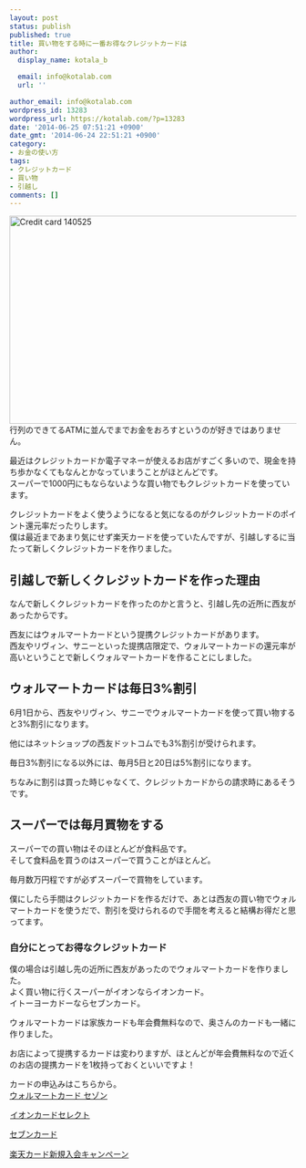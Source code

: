 ```yaml
---
layout: post
status: publish
published: true
title: 買い物をする時に一番お得なクレジットカードは
author:
  display_name: kotala_b

  email: info@kotalab.com
  url: ''

author_email: info@kotalab.com
wordpress_id: 13283
wordpress_url: https://kotalab.com/?p=13283
date: '2014-06-25 07:51:21 +0900'
date_gmt: '2014-06-24 22:51:21 +0900'
category:
- お金の使い方
tags:
- クレジットカード
- 買い物
- 引越し
comments: []
---
```

<p><img src="https://kotalab.com/wp-content/uploads/credit-card_140525.jpg" alt="Credit card 140525" title="credit-card_140525.jpg" border="0" width="548" height="365" />行列のできてるATMに並んでまでお金をおろすというのが好きではありません。</p>
<p>最近はクレジットカードか電子マネーが使えるお店がすごく多いので、現金を持ち歩かなくてもなんとかなっていまうことがほとんどです。<br />
スーパーで1000円にもならないような買い物でもクレジットカードを使っています。</p>
<p>クレジットカードをよく使うようになると気になるのがクレジットカードのポイント還元率だったりします。<br />
僕は最近まであまり気にせず楽天カードを使っていたんですが、引越しするに当たって新しくクレジットカードを作りました。<!--more--></p>
<h2>引越しで新しくクレジットカードを作った理由</h2>
<p>なんで新しくクレジットカードを作ったのかと言うと、引越し先の近所に西友があったからです。</p>
<p>西友にはウォルマートカードという提携クレジットカードがあります。<br />
<span class="b">西友やリヴィン、サニーといった提携店限定で、ウォルマートカードの還元率が高い</span>ということで新しくウォルマートカードを作ることにしました。</p>
<h2>ウォルマートカードは毎日3%割引</h2>
<p>6月1日から、西友やリヴィン、サニーでウォルマートカードを使って買い物すると3%割引になります。</p>
<p>他にはネットショップの西友ドットコムでも3%割引が受けられます。</p>
<p>毎日3%割引になる以外には、毎月5日と20日は5%割引になります。</p>
<p>ちなみに割引は買った時じゃなくて、クレジットカードからの請求時にあるそうです。</p>
<h2>スーパーでは毎月買物をする</h2>
<p>スーパーでの買い物はそのほとんどが食料品です。<br />
そして食料品を買うのはスーパーで買うことがほとんど。</p>
<p>毎月数万円程ですが必ずスーパーで買物をしています。</p>
<p>僕にしたら手間はクレジットカードを作るだけで、あとは西友の買い物でウォルマートカードを使うだで、割引を受けられるので手間を考えると結構お得だと思ってます。</p>
<h3>自分にとってお得なクレジットカード</h3>
<p>僕の場合は引越し先の近所に西友があったのでウォルマートカードを作りました。<br />
よく買い物に行くスーパーがイオンならイオンカード。<br />
イトーヨーカドーならセブンカード。</p>
<p>ウォルマートカードは家族カードも年会費無料なので、奥さんのカードも一緒に作りました。</p>
<p>お店によって提携するカードは変わりますが、ほとんどが年会費無料なので近くのお店の提携カードを1枚持っておくといいですよ！</p>
<p>カードの申込みはこちらから。<br />
<a href="http://c.af.moshimo.com/af/c/click?a_id=440560&p_id=826&pc_id=1010&pl_id=10723&guid=ON" target="_blank">ウォルマートカード セゾン</a><img src="http://i.af.moshimo.com/af/i/impression?a_id=440560&p_id=826&pc_id=1010&pl_id=10723" width="1" height="1" style="border:none;"></p>
<p><a href="https://ck.jp.ap.valuecommerce.com/servlet/referral?sid=2967684&pid=882759822" target="_blank" ><img src="http://ad.jp.ap.valuecommerce.com/servlet/gifbanner?sid=2967684&pid=882759822" height="1" width="1" border="0">イオンカードセレクト</a></p>
<p><a href="http://px.a8.net/svt/ejp?a8mat=2BPSCZ+8DUUSQ+2LAC+5YJRM" target="_blank">セブンカード</a><br />
<img border="0" width="1" height="1" src="http://www15.a8.net/0.gif?a8mat=2BPSCZ+8DUUSQ+2LAC+5YJRM" alt=""></p>
<p><a href="http://c.af.moshimo.com/af/c/click?a_id=440561&p_id=58&pc_id=58&pl_id=2801&guid=ON" target="_blank">楽天カード新規入会キャンペーン</a><img src="http://i.af.moshimo.com/af/i/impression?a_id=440561&p_id=58&pc_id=58&pl_id=2801" width="1" height="1" style="border:none;"></p>
